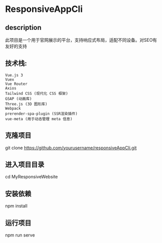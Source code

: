 # ResponsiveAppCli

## description
   此项目是一个用于官网展示的平台，支持响应式布局，适配不同设备。对SEO有友好的支持

## 技术栈:
    Vue.js 3
	Vuex
	Vue Router
	Axios
	Tailwind CSS (现代化 CSS 框架)
	GSAP (动画库)
	Three.js (3D 图形库)
	Webpack
	prerender-spa-plugin (SSR渲染插件)
	vue-meta (用于动态管理 meta 信息)
   
## 克隆项目
git clone https://github.com/yourusername/responsiveAppCli.git

## 进入项目目录
cd MyResponsiveWebsite

## 安装依赖
npm install

## 运行项目
npm run serve

